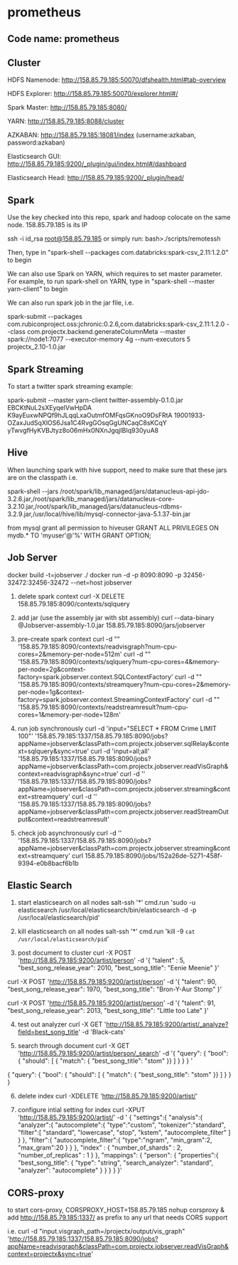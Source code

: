 # prometheus

Code name: prometheus
---------------------

Cluster
-------

HDFS Namenode: http://158.85.79.185:50070/dfshealth.html#tab-overview

HDFS Explorer: http://158.85.79.185:50070/explorer.html#/

Spark Master: http://158.85.79.185:8080/

YARN: http://158.85.79.185:8088/cluster

AZKABAN: http://158.85.79.185:18081/index (username:azkaban, password:azkaban)

Elasticsearch GUI: http://158.85.79.185:9200/_plugin/gui/index.html#/dashboard

Elasticsearch Head: http://158.85.79.185:9200/_plugin/head/

Spark
-----

Use the key checked into this repo, spark and hadoop colocate on the same node. 158.85.79.185 is its IP

ssh -i id_rsa root@158.85.79.185
or simply run: bash>./scripts/remotessh

Then, type in "spark-shell --packages com.databricks:spark-csv_2.11:1.2.0" to begin

We can also use Spark on YARN, which requires to set master parameter. For example, to run spark-shell on YARN, type in "spark-shell --master yarn-client" to begin

We can also run spark job in the jar file, i.e.

spark-submit --packages com.rubiconproject.oss:jchronic:0.2.6,com.databricks:spark-csv_2.11:1.2.0 --class com.projectx.backend.generateColumnMeta --master spark://node1:7077 --executor-memory 4g --num-executors 5 projectx_2.10-1.0.jar

Spark Streaming
---------------
To start a twitter spark streaming example:

spark-submit --master yarn-client twitter-assembly-0.1.0.jar EBCKtNuL2sXEyqelVwHpDA K9ayEuxwNPQf9hJLqqLxaOutmfOMFqsGKnoO9DsFRtA 19001933-OZaxJudSqXlOS6Jsa1C4RvgGOsqGgUNCaqC8sKCqY yTwvgfHyKVBJtyz8o06mHx0NXnJgqjIBIq930yuA8

Hive
----
When launching spark with hive support, need to make sure that these jars are on the classpath i.e.

spark-shell --jars /root/spark/lib_managed/jars/datanucleus-api-jdo-3.2.6.jar,/root/spark/lib_managed/jars/datanucleus-core-3.2.10.jar,/root/spark/lib_managed/jars/datanucleus-rdbms-3.2.9.jar,/usr/local/hive/lib/mysql-connector-java-5.1.37-bin.jar

from mysql grant all permission to hiveuser
GRANT ALL PRIVILEGES ON mydb.* TO 'myuser'@'%' WITH GRANT OPTION;

Job Server
---------
docker build -t=jobserver ./
docker run -d -p 8090:8090 -p 32456-32472:32456-32472 --net=host jobserver

1. delete spark context
curl -X DELETE 158.85.79.185:8090/contexts/sqlquery

2. add jar (use the assembly jar with sbt assembly)
curl --data-binary @Jobserver-assembly-1.0.jar 158.85.79.185:8090/jars/jobserver

3. pre-create spark context
curl -d "" '158.85.79.185:8090/contexts/readvisgraph?num-cpu-cores=2&memory-per-node=512m'
curl -d "" '158.85.79.185:8090/contexts/sqlquery?num-cpu-cores=4&memory-per-node=2g&context-factory=spark.jobserver.context.SQLContextFactory'
curl -d "" '158.85.79.185:8090/contexts/streamquery?num-cpu-cores=2&memory-per-node=1g&context-factory=spark.jobserver.context.StreamingContextFactory'
curl -d "" '158.85.79.185:8090/contexts/readstreamresult?num-cpu-cores=1&memory-per-node=128m'

4. run job synchronously
curl -d 'input="SELECT * FROM Crime LIMIT 100"' '158.85.79.185:1337/158.85.79.185:8090/jobs?appName=jobserver&classPath=com.projectx.jobserver.sqlRelay&context=sqlquery&sync=true'
curl -d 'input=all;all' '158.85.79.185:1337/158.85.79.185:8090/jobs?appName=jobserver&classPath=com.projectx.jobserver.readVisGraph&context=readvisgraph&sync=true'
curl -d '' '158.85.79.185:1337/158.85.79.185:8090/jobs?appName=jobserver&classPath=com.projectx.jobserver.streaming&context=streamquery'
curl -d '' '158.85.79.185:1337/158.85.79.185:8090/jobs?appName=jobserver&classPath=com.projectx.jobserver.readStreamOutput&context=readstreamresult'

5. check job asynchronously
curl -d '' '158.85.79.185:1337/158.85.79.185:8090/jobs?appName=jobserver&classPath=com.projectx.jobserver.streaming&context=streamquery'
curl 158.85.79.185:8090/jobs/152a26de-5271-458f-9394-e0b8bacf6b1b

Elastic Search
--------------
1. start elasticsearch on all nodes
salt-ssh '*' cmd.run 'sudo -u elasticsearch /usr/local/elasticsearch/bin/elasticsearch -d -p /usr/local/elasticsearch/pid'

2. kill elasticsearch on all nodes
salt-ssh '*' cmd.run 'kill -9 `cat /usr/local/elasticsearch/pid`'

3. post document to cluster
curl -X POST 'http://158.85.79.185:9200/artist/person' -d '{
        "talent" : 5,
        "best_song_release_year": 2010,
        "best_song_title": "Eenie Meenie"
}'

curl -X POST 'http://158.85.79.185:9200/artist/person' -d '{
        "talent": 90,
        "best_song_release_year": 1970,
        "best_song_title": "Bron-Y-Aur Stomp"
}'

curl -X POST 'http://158.85.79.185:9200/artist/person' -d '{
        "talent": 91,
        "best_song_release_year": 2013,
        "best_song_title": "Little too Late"
}'

4. test out analyzer
curl -X GET 'http://158.85.79.185:9200/artist/_analyze?field=best_song_title' -d 'Black-cats'

5. search through document
curl -X GET 'http://158.85.79.185:9200/artist/person/_search' -d '{ "query": { "bool": { "should": [ { "match": { "best_song_title": "stom" }} ] } } } '

{
    "query": {
        "bool": {
            "should": [
                { "match": {
                    "best_song_title": "stom"
                }}
            ]
        }
    }
}

6. delete index
curl -XDELETE 'http://158.85.79.185:9200/artist/'

7. configure intial setting for index
curl -XPUT 'http://158.85.79.185:9200/artist/' -d '
{
  "settings":{
    "analysis":{
      "analyzer":{
        "autocomplete":{
          "type":"custom",
          "tokenizer":"standard",
          "filter":[ "standard", "lowercase", "stop", "kstem", "autocomplete_filter" ] 
        }
      },
      "filter":{
        "autocomplete_filter":{
          "type":"ngram",
          "min_gram":2,
          "max_gram":20
        }
      }
    },
    "index" : {
        "number_of_shards" : 2,
        "number_of_replicas" : 1
    }
  },
  "mappings": {
     "person": {
		"properties":{
			"best_song_title": {
			    "type": "string",
			    "search_analyzer": "standard",
			    "analyzer": "autocomplete"
			}
		}
	  }
	}
}'

CORS-proxy
----------
to start cors-proxy, CORSPROXY_HOST=158.85.79.185 nohup corsproxy &
add http://158.85.79.185:1337/ as prefix to any url that needs CORS support

i.e. curl -d "input.visgraph_path=/projectx/output/vis_graph" 'http://158.85.79.185:1337/158.85.79.185:8090/jobs?appName=readvisgraph&classPath=com.projectx.jobserver.readVisGraph&context=projectx&sync=true'
